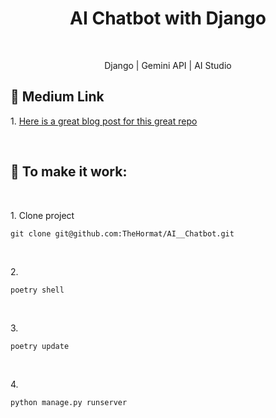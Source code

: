 <h1 align="center" id="title">AI Chatbot with Django</h1>
</br>

<p id="description" align="center">Django | Gemini API | AI Studio</p>

<h2>🫦 Medium Link</h2>
<p>1. <a href="https://thehormat.medium.com/ai-chatbot-with-django-c45d34b73051">Here is a great blog post for this great repo</a></p>

</br>

<h2>🛜 To make it work: </h2>
</br>
<p>1. Clone project</p>

```
git clone git@github.com:TheHormat/AI__Chatbot.git
```
</br>
<p>2.</p>

```
poetry shell
```
</br>

<p>3.</p>

```
poetry update
```
</br>

<p>4.</p>

```
python manage.py runserver
```
</br>